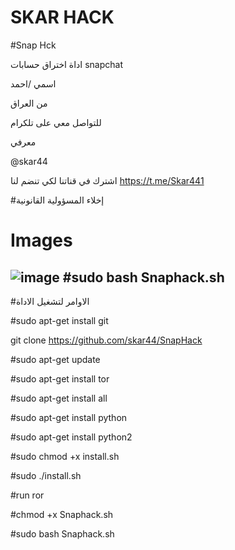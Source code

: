 
# SKAR HACK

#Snap Hck

اداة اختراق حسابات snapchat




اسمي /احمد
 
 من العراق
 
   للتواصل معي على تلكرام 
   
   معرفي 
   
   @skar44
   
   اشترك في قناتنا لكي تنضم لنا
   https://t.me/Skar441
   
   
   #إخلاء المسؤولية القانونية
 #  Images 
 
![image](https://github.com/user-attachments/assets/2ae42eed-dd56-49bc-9ab0-33eda6e87b97)
#sudo bash Snaphack.sh
-





#الاوامر لتشغيل الاداة

#sudo apt-get install git

git clone https://github.com/skar44/SnapHack


#sudo apt-get update

#sudo apt-get install tor

#sudo apt-get install all

#sudo apt-get install python

#sudo apt-get install python2

#sudo chmod +x install.sh

#sudo ./install.sh

#run ror

#chmod +x Snaphack.sh

#sudo bash Snaphack.sh
